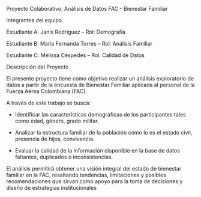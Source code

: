  
Proyecto Colaborativo: Análisis de Datos FAC - Bienestar Familiar

Integrantes del equipo

Estudiante A: Janis Rodriguez – Rol: Demografía

Estudiante B: Maria Fernanda Torres – Rol: Análisis Familiar

Estudiante C: Melissa Céspedes – Rol: Calidad de Datos

Descripción del Proyecto

El presente proyecto tiene como objetivo realizar un análisis exploratorio de datos a partir de la encuesta de Bienestar Familiar aplicada al personal de la Fuerza Aérea Colombiana (FAC).

A través de este trabajo se busca:

- Identificar las características demográficas de los participantes tales como edad, género, grado militar.

- Analizar la estructura familiar de la población como lo es el estado civil, presencia de hijos, convivencia.

- Evaluar la calidad de la información disponible en la base de datos faltantes, duplicados o inconsistencias.

El análisis permitirá obtener una visión integral del estado de bienestar familiar en la FAC, resaltando tendencias, limitaciones y posibles recomendaciones que sirvan como apoyo para la toma de decisiones y diseño de estrategias institucionales